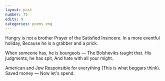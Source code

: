 ```yaml
---
layout: post
number: 75
edits: 9
categories: poems eng
---
```


Hungry is not a brother
Prayer of the Satisfied 
Insincere. 
In a more eventful holiday, 
Because he is a grabber and a prick.

When someone has, he is bourgeois — 
The Bolsheviks taught that.
His judgments, he has spit, 
And hate with all your might.

American and Jew
Responsible for everything
(This is what beggars think).
Saved money — 
Now let's spend.
